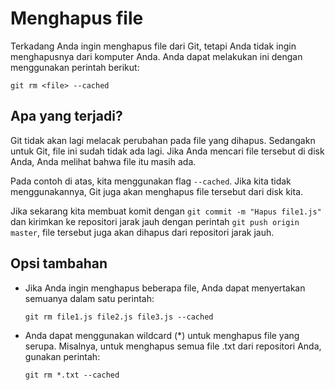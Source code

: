 # Menghapus file

Terkadang Anda ingin menghapus file dari Git, tetapi Anda tidak ingin menghapusnya dari komputer Anda. Anda dapat melakukan ini dengan menggunakan perintah berikut:

`git rm <file> --cached`

## Apa yang terjadi?

Git tidak akan lagi melacak perubahan pada file yang dihapus. Sedangakn untuk Git, file ini sudah tidak ada lagi. Jika Anda mencari file tersebut di disk Anda, Anda melihat bahwa file itu masih ada.

Pada contoh di atas, kita menggunakan flag `--cached`. Jika kita tidak menggunakannya, Git juga akan menghapus file tersebut dari disk kita.

Jika sekarang kita membuat komit dengan `git commit -m "Hapus file1.js"` dan kirimkan ke repositori jarak jauh dengan perintah `git push origin master`, file tersebut juga akan dihapus dari repositori jarak jauh.

## Opsi tambahan

- Jika Anda ingin menghapus beberapa file, Anda dapat menyertakan semuanya dalam satu perintah:

  `git rm file1.js file2.js file3.js --cached`

- Anda dapat menggunakan wildcard (\*) untuk menghapus file yang serupa. Misalnya, untuk menghapus semua file .txt dari repositori Anda, gunakan perintah:

  `git rm *.txt --cached`
